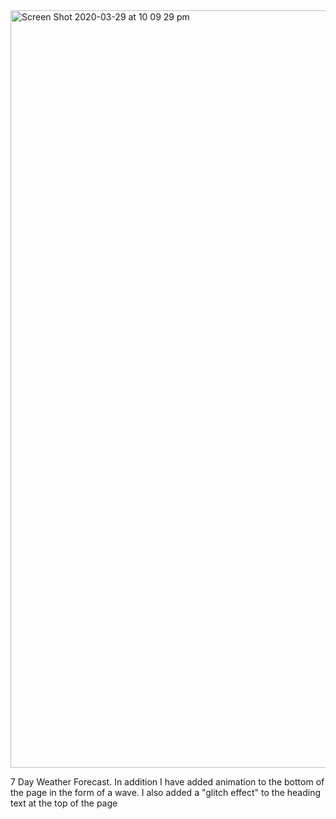 <img width="1212" alt="Screen Shot 2020-03-29 at 10 09 29 pm" src="https://user-images.githubusercontent.com/59923059/77848117-035eb800-720a-11ea-80d1-cb17c6c1ad67.png">


7 Day Weather Forecast. In addition I have added animation to the bottom of the page in the form of a wave. I also added a "glitch effect" to the heading text at the top of the page 
